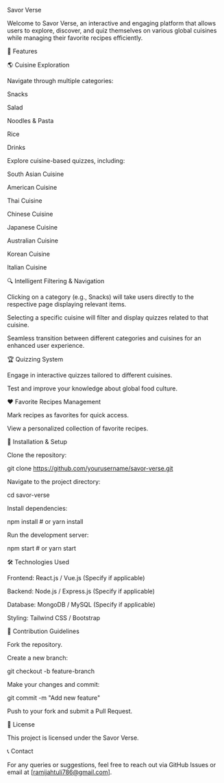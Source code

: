 Savor Verse

Welcome to Savor Verse, an interactive and engaging platform that allows users to explore, discover, and quiz themselves on various global cuisines while managing their favorite recipes efficiently.

📌 Features

🌎 Cuisine Exploration

Navigate through multiple categories:

Snacks

Salad

Noodles & Pasta

Rice

Drinks

Explore cuisine-based quizzes, including:

South Asian Cuisine

American Cuisine

Thai Cuisine

Chinese Cuisine

Japanese Cuisine

Australian Cuisine

Korean Cuisine

Italian Cuisine

🔍 Intelligent Filtering & Navigation

Clicking on a category (e.g., Snacks) will take users directly to the respective page displaying relevant items.

Selecting a specific cuisine will filter and display quizzes related to that cuisine.

Seamless transition between different categories and cuisines for an enhanced user experience.

🏆 Quizzing System

Engage in interactive quizzes tailored to different cuisines.

Test and improve your knowledge about global food culture.

❤️ Favorite Recipes Management

Mark recipes as favorites for quick access.

View a personalized collection of favorite recipes.

🚀 Installation & Setup

Clone the repository:

git clone https://github.com/yourusername/savor-verse.git

Navigate to the project directory:

cd savor-verse

Install dependencies:

npm install  # or yarn install

Run the development server:

npm start  # or yarn start

🛠 Technologies Used

Frontend: React.js / Vue.js (Specify if applicable)

Backend: Node.js / Express.js (Specify if applicable)

Database: MongoDB / MySQL (Specify if applicable)

Styling: Tailwind CSS / Bootstrap

🤝 Contribution Guidelines

Fork the repository.

Create a new branch:

git checkout -b feature-branch

Make your changes and commit:

git commit -m "Add new feature"

Push to your fork and submit a Pull Request.

📜 License

This project is licensed under the Savor Verse.

📞 Contact

For any queries or suggestions, feel free to reach out via GitHub Issues or email at [ramijahtuli786@gmail.com].

